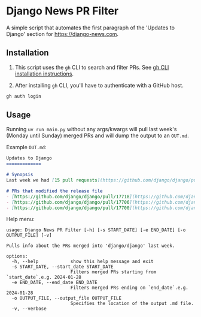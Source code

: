 # Django News PR Filter

A simple script that automates the first paragraph of the 'Updates to Django' section for https://django-news.com.

## Installation

1. This script uses the `gh` CLI to search and filter PRs. See [gh CLI installation instructions](https://github.com/cli/cli?tab=readme-ov-file#installation).


2. After installing `gh` CLI, you'll have to authenticate with a GitHub host.

```bash
gh auth login
```

## Usage
Running `uv run main.py` without any args/kwargs will pull last week's (Monday until Sunday) merged PRs and will dump the output to an `OUT.md`.

Example `OUT.md`:
```md
Updates to Django
=============

# Synopsis
Last week we had [15 pull requests](https://github.com/django/django/pulls?q=is%3Apr%20merged%3A2024-01-08..2024-01-14) merged into Django by 12 different contributors - including 3 first time contributors! Congratulations to [Waheedsys](https://github.com/Waheedsys), [evananyonga](https://github.com/evananyonga), and [dhalenok](https://github.com/dhalenok) for having their first commits merged into Django - welcome on board!  

# PRs that modified the release file
- [https://github.com/django/django/pull/17718](https://github.com/django/django/pull/17718)  
- [https://github.com/django/django/pull/17706](https://github.com/django/django/pull/17706)  
- [https://github.com/django/django/pull/17700](https://github.com/django/django/pull/17700)  

```


Help menu:
```
usage: Django News PR Filter [-h] [-s START_DATE] [-e END_DATE] [-o OUTPUT_FILE] [-v]

Pulls info about the PRs merged into 'django/django' last week.

options:
  -h, --help            show this help message and exit
  -s START_DATE, --start_date START_DATE
                        Filters merged PRs starting from `start_date`.e.g. 2024-01-28
  -e END_DATE, --end_date END_DATE
                        Filters merged PRs ending on `end_date`.e.g. 2024-01-28
  -o OUTPUT_FILE, --output_file OUTPUT_FILE
                        Specifies the location of the output .md file.
  -v, --verbose
```
